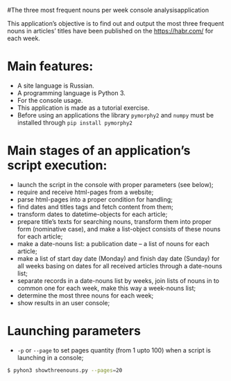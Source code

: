 #The three most frequent nouns per week  console analysisapplication

This application’s objective is to find out and output the most three frequent nouns in articles’ titles have been published on the <https://habr.com/>  for each week.

# Main features:

- A site language is Russian.
- A programming language is Python 3.
- For the console usage.
- This application is made as a tutorial exercise.
- Before using an applications the library `pymorphy2` and `numpy` must be installed through `pip install pymorphy2`

# Main stages of an application’s script execution:

- launch the script in the console with proper parameters (see below);
- require and receive html-pages from a website;
- parse html-pages into a proper condition for handling;
- find dates and titles tags and fetch content from them;
- transform dates to datetime-objects for each article;
- prepare title’s texts for searching nouns, transform them into proper form (nominative case), and make a list-object consists of these nouns for each article;
- make a date-nouns list: a publication date – a list of nouns for each article;
- make a list of start day date (Monday) and finish day date (Sunday) for all weeks basing on dates for all received articles through a date-nouns list;
- separate records in a date-nouns list by weeks, join lists of nouns in to common one for each week, make this way a week-nouns list;
- determine the most three nouns for each week;
- show results in an user console;

# Launching parameters

- `-p` or `--page` to set pages quantity (from 1 upto 100) when a script is launching in a console;

```bash
$ pyhon3 showthreenouns.py --pages=20
```